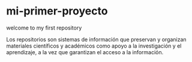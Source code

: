 # mi-primer-proyecto
welcome to my first repository

Los repositorios son sistemas de información que preservan y organizan materiales científicos y académicos como apoyo a la investigación y el aprendizaje, a la vez que garantizan el acceso a la información.
